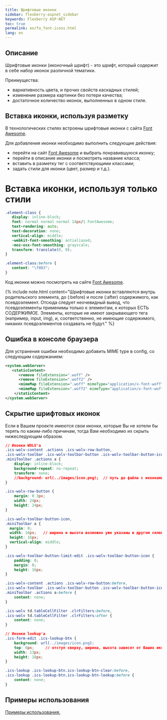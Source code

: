```yaml
---
title: Шрифтовые иконки
sidebar: flexberry-aspnet_sidebar
keywords: Flexberry ASP-NET
toc: true
permalink: en/fa_font-icons.html
lang: en
---
```


## Описание

Шрифтовые иконки (иконочный шрифт) - это шрифт, который содержит в себе набор иконок различной тематики.

Преимущества:

* вариативность цвета, и прочих свойств каскадных стилей;
* изменение размера картинки без потери качества;
* достаточное количество иконок, выполненных в одном стиле.

## Вставка иконки, используя разметку

В технологических стилях встроены шрифтовые иконки с сайта [Font Awesome](http://fortawesome.github.io/Font-Awesome/icons/). 

Для добавления иконки необходимо выполнить следующие действия:

* перейти на сайт [Font Awesome](http://fortawesome.github.io/Font-Awesome/icons/) и выбрать понравившуюся иконку;
* перейти в описание иконки и посмотреть название класса;
* вставить в разметку тег с соответствующими классами;
* задать стили для иконки (цвет, размер и т.д.).

# Вставка иконки, используя только стили

```css
.element-class {
   display: inline-block;
   font: normal normal normal 14px/1 FontAwesome;
   text-rendering: auto;
   text-decoration: none;
   vertical-align: middle;
   -webkit-font-smoothing: antialiased;
   -moz-osx-font-smoothing: grayscale;
   transform: translate(0, 0);
}

.element-class:before {
   content: "\f083";
}
```

Код иконки можно посмотреть на сайте [Font Awesome](http://fortawesome.github.io/Font-Awesome/icons/).

{% include note.html content="Шрифтовые иконки вставляются внутрь родительского элемента, до (:before) и после (:after) содержимого, как псевдоэлемент. Отсюда следует неочевидный вывод, что псевдоэлементы применимы только к элементам, к которых ЕСТЬ СОДЕРЖИМОЕ. Элементы, которые не имеют закрывающего тега (например, input, img), и, соответственно, не имеющие содержимого, никаких псевдоэлементов создавать не будут." %}

## Ошибка в консоле браузера

Для устранения ошибки необходимо добавить MIME type в config, со следующим содержанием:

```xml
<system.webServer>    
   <staticContent>
      <remove fileExtension=".woff" />
      <remove fileExtension=".woff2" />
      <mimeMap fileExtension=".woff" mimeType="application/x-font-woff" />
      <mimeMap fileExtension=".woff2" mimeType="application/x-font-woff2" />
    </staticContent>
</system.webServer>
```

## Скрытие шрифтовых иконок

Если в Вашем проекте имеются свои иконки, которые Вы не хотели бы терять по каким-либо причинам, тогда Вам необходимо их скрыть нижеследующим образом.

```css
// Иконки WOLV'а
.ics-wolv-content .actions .ics-wolv-row-button,
.ics-wolv-toolbar .ics-wolv-toolbar-button .ics-wolv-toolbar-button-icon,
.miniToolbar .actions a {
    display: inline-block;
    background-repeat: no-repeat;
    transform: none;
    //background: url(../images/icon.png);  // путь до файла с иконками, должен быть указан в Ваших селекторах
}

.ics-wolv-row-button {
    margin: 0 3px;
    width: 24px;
    height: 24px;
}

.ics-wolv-toolbar-button-icon,
.miniToolbar a {
  margin: 0;
  width: 16px;   // ширина и высота возможно уже указаны в другом селекторе
  height: 16px;
  vertical-align: middle;
}

.ics-wolv-toolbar-button-limit-edit .ics-wolv-toolbar-button-icon {
    padding: 0;
    margin: 0;
    height: 16px;
}

.ics-wolv-content .actions .ics-wolv-row-button:before,
.ics-wolv-toolbar .ics-wolv-toolbar-button .ics-wolv-toolbar-button-icon:before,
.miniToolbar .actions a:before {
    content: none;
}

.ics-wolv td.tableCellFilter .clrFilters:before,
.ics-wolv td.tableCellFilter .clrFilters:after {
    content: none;
}

// Иконки lookup'а
.ics-form-edit .ics-lookup-btn {
    background: url(../images/icon.png);
    top: 6px;     // отступ сверху, ширина, высота зависят от Ваших иконок
    width: 13px;
    height: 18px;
}

.ics-lookup .ics-lookup-btn.ics-lookup-btn-clear:before, 
.ics-lookup .ics-lookup-btn.ics-lookup-btn-lookup:before {
    content: none;
}
```

## Примеры использования

[Примеры использования.](http://fortawesome.github.io/Font-Awesome/examples/)